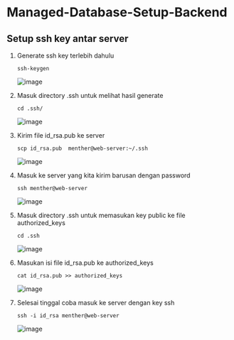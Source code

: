 # Managed-Database-Setup-Backend

## Setup ssh key antar server

1. Generate ssh key terlebih dahulu
  
       ssh-keygen
      
   ![image](https://user-images.githubusercontent.com/40049149/188897431-4bd93e25-0b7e-4233-9df5-a5866c877142.png)

2. Masuk directory .ssh untuk melihat hasil generate

       cd .ssh/
       
   ![image](https://user-images.githubusercontent.com/40049149/188898081-a9992367-300f-4b0f-9725-d0722d69a916.png)

3. Kirim file id_rsa.pub ke server

       scp id_rsa.pub  menther@web-server:~/.ssh

   ![image](https://user-images.githubusercontent.com/40049149/188899024-4b001867-1a29-423e-bc36-5a8a99f734bf.png)

4. Masuk ke server yang kita kirim barusan dengan password

       ssh menther@web-server
       
   ![image](https://user-images.githubusercontent.com/40049149/188899379-0299061f-ec25-4f98-a876-d267ca468b9e.png)

5. Masuk directory .ssh untuk memasukan key public ke file authorized_keys

       cd .ssh
       
   ![image](https://user-images.githubusercontent.com/40049149/188899884-978c6642-c5d7-46df-b6f2-bf8f5bd96cb0.png)

6. Masukan isi file id_rsa.pub ke authorized_keys

       cat id_rsa.pub >> authorized_keys

   ![image](https://user-images.githubusercontent.com/40049149/188900413-e74ec1fa-2b48-4c3a-b98f-cfb1705372ab.png)

7. Selesai tinggal coba masuk ke server dengan key ssh

       ssh -i id_rsa menther@web-server
       
   ![image](https://user-images.githubusercontent.com/40049149/188901526-e3a4e15f-a2b9-437f-abed-87002ed0ad9c.png)


























